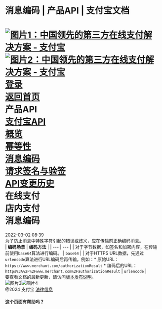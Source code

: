 消息编码 | 产品API | 支付宝文档
===============  
[![图片1：中国领先的第三方在线支付解决方案 - 支付宝](https://ac.alipay.com/storage/2024/3/26/d66c43c0-440d-4c97-9976-f2028a2c8c5e.svg)![图片2：中国领先的第三方在线支付解决方案 - 支付宝](https://ac.alipay.com/storage/2024/3/26/a48bd336-aea0-4f16-bf83-616eacbb4434.svg)](/docs/)  
[登录](https://global.alipay.com/ilogin/account_login.htm?goto=https%3A%2F%2Fglobal.alipay.com%2Fdocs%2Fac%2Fams%2Fme)  
[返回首页](../../)  
产品API  
[支付宝API](/docs/ac/ams/api)  
[概览](/docs/ac/ams/api_fund)  
[幂等性](/docs/ac/ams/idempotency)  
[消息编码](/docs/ac/ams/me)  
[请求签名与验签](/docs/ac/ams/digital_signature)  
[API变更历史](/docs/ac/ams/changehistory)  
在线支付  
店内支付  
消息编码
================  
2022-03-02 08:39  
为了防止消息中特殊字符引起的错误或歧义，应在传输前正确编码消息。  
| **编码场景** | **编码方法** |
| --- | --- |
| 对于字节数据，如签名和加密内容，在传输前使用`base64`算法进行编码。 | `base64` |
| 对于HTTPS URL数据，先通过`urlencode`算法进行URL编码后再传输。例如：* 原始URL：`https://www.merchant.com/authorizationResult` * 编码后的URL：`https%3A%2F%2Fwww.merchant.com%2FauthorizationResult` | `urlencode` |  
要查看文档的最新更新，请访问[版本发布说明](https://global.alipay.com/docs/releasenotes)。  
![图片3](https://ac.alipay.com/storage/2021/5/20/19b2c126-9442-4f16-8f20-e539b1db482a.png)![图片4](https://ac.alipay.com/storage/2021/5/20/e9f3f154-dbf0-455f-89f0-b3d4e0c14481.png)  
@2024 支付宝 [法律信息](https://global.alipay.com/docs/ac/platform/membership)  
#### 这个页面有帮助吗？